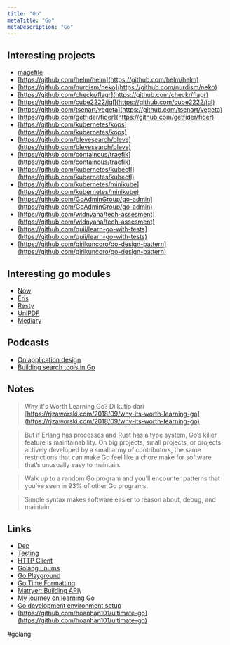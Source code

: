 ```yaml
---
title: "Go"
metaTitle: "Go"
metaDescription: "Go"
---
```


## Interesting projects

- [magefile](https://magefile.org/)
- [https://github.com/helm/helm](https://github.com/helm/helm)
- [https://github.com/nurdism/neko](https://github.com/nurdism/neko)
- [https://github.com/checkr/flagr](https://github.com/checkr/flagr)
- [https://github.com/cube2222/jql](https://github.com/cube2222/jql)
- [https://github.com/tsenart/vegeta](https://github.com/tsenart/vegeta)
- [https://github.com/getfider/fider](https://github.com/getfider/fider)
- [https://github.com/kubernetes/kops](https://github.com/kubernetes/kops)
- [https://github.com/blevesearch/bleve](https://github.com/blevesearch/bleve)
- [https://github.com/containous/traefik](https://github.com/containous/traefik)
- [https://github.com/kubernetes/kubectl](https://github.com/kubernetes/kubectl)
- [https://github.com/kubernetes/minikube](https://github.com/kubernetes/minikube)
- [https://github.com/GoAdminGroup/go-admin](https://github.com/GoAdminGroup/go-admin)
- [https://github.com/widnyana/tech-assesment](https://github.com/widnyana/tech-assesment)
- [https://github.com/quii/learn-go-with-tests](https://github.com/quii/learn-go-with-tests)
- [https://github.com/girikuncoro/go-design-pattern](https://github.com/girikuncoro/go-design-pattern)

## Interesting go modules

- [Now](https://github.com/jinzhu/now)
- [Eris](https://github.com/rotisserie/eris)
- [Resty](https://github.com/go-resty/resty)
- [UniPDF](https://github.com/unidoc/unipdf)
- [Mediary](https://github.com/HereMobilityDevelopers/mediary)

## Podcasts

- [On application design](https://changelog.com/gotime/102)
- [Building search tools in Go](https://changelog.com/gotime/104)

## Notes

> Why it's Worth Learning Go? Di kutip dari [https://rjzaworski.com/2018/09/why-its-worth-learning-go](https://rjzaworski.com/2018/09/why-its-worth-learning-go)

> But if Erlang has processes and Rust has a type system, Go’s killer feature is maintainability. On big projects, small projects, or projects actively developed by a small army of contributors, the same restrictions that can make Go feel like a chore make for software that’s unusually easy to maintain.

> Walk up to a random Go program and you’ll encounter patterns that you’ve seen in 93% of other Go programs.

> Simple syntax makes software easier to reason about, debug, and maintain.

## Links

- [Dep](/coding/dep)
- [Testing](/coding/testing)
- [HTTP Client](/coding/httpclient)
- [Golang Enums](https://www.ribice.ba/golang-enums/)
- [Go Playground](https://goplay.space/)
- [Go Time Formatting](http://gotime.agardner.me/)
- [Matryer: Building API](https://go-talks.appspot.com/github.com/matryer/golanguk/building-apis.slide)\
- [My journey on learning Go](https://trello.com/b/uXd1YA00/on-learning-go)
- [Go development environment setup](/coding/go-development-environment-setup.md)
- [https://github.com/hoanhan101/ultimate-go](https://github.com/hoanhan101/ultimate-go)

#golang
